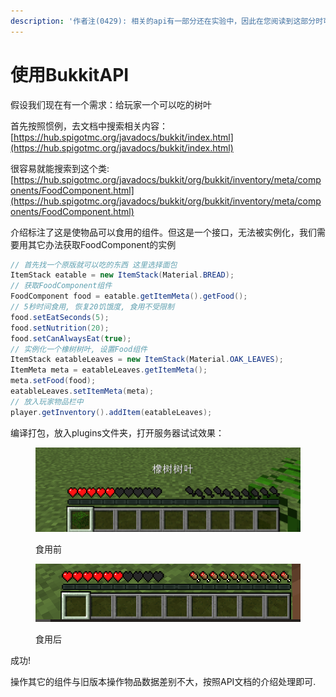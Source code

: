 ```yaml
---
description: '作者注(0429): 相关的api有一部分还在实验中，因此在您阅读到这部分时可能会有更好的实现'
---
```


# 使用BukkitAPI



假设我们现在有一个需求：给玩家一个可以吃的树叶

首先按照惯例，去文档中搜索相关内容：[https://hub.spigotmc.org/javadocs/bukkit/index.html](https://hub.spigotmc.org/javadocs/bukkit/index.html)

很容易就能搜索到这个类: [https://hub.spigotmc.org/javadocs/bukkit/org/bukkit/inventory/meta/components/FoodComponent.html](https://hub.spigotmc.org/javadocs/bukkit/org/bukkit/inventory/meta/components/FoodComponent.html)

介绍标注了这是使物品可以食用的组件。但这是一个接口，无法被实例化，我们需要用其它办法获取FoodComponent的实例

```java
// 首先找一个原版就可以吃的东西 这里选择面包
ItemStack eatable = new ItemStack(Material.BREAD);
// 获取FoodComponent组件
FoodComponent food = eatable.getItemMeta().getFood();
// 5秒时间食用, 恢复20饥饿度, 食用不受限制
food.setEatSeconds(5);
food.setNutrition(20);
food.setCanAlwaysEat(true);
// 实例化一个橡树树叶, 设置Food组件
ItemStack eatableLeaves = new ItemStack(Material.OAK_LEAVES);
ItemMeta meta = eatableLeaves.getItemMeta();
meta.setFood(food);
eatableLeaves.setItemMeta(meta);
// 放入玩家物品栏中
player.getInventory().addItem(eatableLeaves);
```

编译打包，放入plugins文件夹，打开服务器试试效果：

<figure><img src="../.gitbook/assets/image (5).png" alt=""><figcaption><p>食用前</p></figcaption></figure>

<figure><img src="../.gitbook/assets/image (7).png" alt=""><figcaption><p>食用后</p></figcaption></figure>

成功!

操作其它的组件与旧版本操作物品数据差别不大，按照API文档的介绍处理即可.
